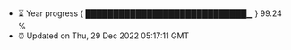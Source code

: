 - ⏳ Year progress { █████████████████████████████▁ } 99.24 %
- ⏰ Updated on Thu, 29 Dec 2022 05:17:11 GMT

